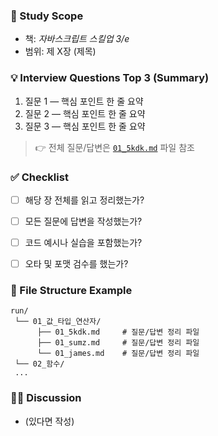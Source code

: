 ### 📖 Study Scope
- 책: *자바스크립트 스킬업 3/e*
- 범위: 제 X장 (제목)

### 💡 Interview Questions Top 3 (Summary)
1. 질문 1 — 핵심 포인트 한 줄 요약
2. 질문 2 — 핵심 포인트 한 줄 요약
3. 질문 3 — 핵심 포인트 한 줄 요약

> 👉 전체 질문/답변은 [`01_5kdk.md`](./01장_값_타입_연산자/01_5kdk.md) 파일 참조


### ✅ Checklist
- [ ] 해당 장 전체를 읽고 정리했는가?
- [ ] 모든 질문에 답변을 작성했는가?
- [ ] 코드 예시나 실습을 포함했는가?
- [ ] 오타 및 포맷 검수를 했는가?


### 📂 File Structure Example
```
run/
 └── 01_값_타입_연산자/
      ├── 01_5kdk.md     # 질문/답변 정리 파일
      ├── 01_sumz.md     # 질문/답변 정리 파일 
      └── 01_james.md    # 질문/답변 정리 파일 
 └── 02_함수/
 ...
```


### 🙋‍♂️ Discussion
- (있다면 작성)

